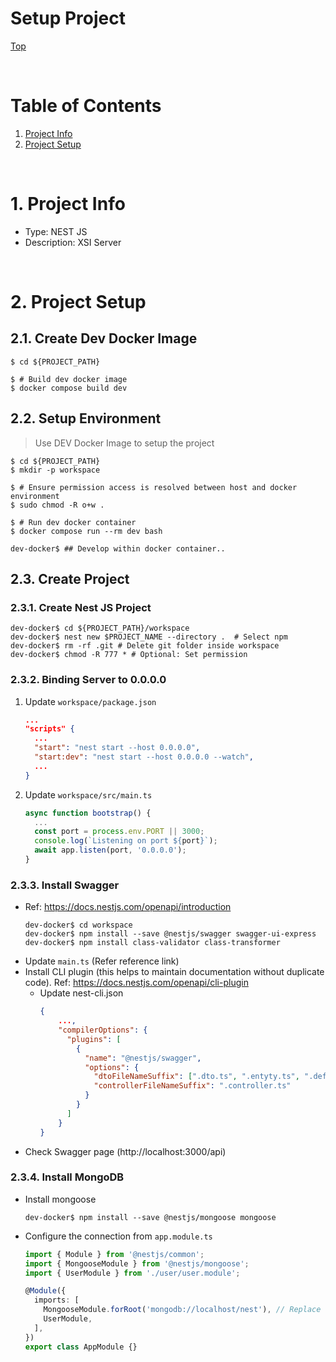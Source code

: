# Setup Project

[Top](./README.md)

<br>

# Table of Contents
1. [Project Info](#ProjectInfo)
2. [Project Setup](#ProjectSetup)

<br>

# 1. Project Info <a name="ProjectInfo"></a>
- Type: NEST JS
- Description: XSI Server

<br>

# 2. Project Setup <a name="ProjectSetup"></a>

## 2.1. Create Dev Docker Image
```console
$ cd ${PROJECT_PATH}

$ # Build dev docker image
$ docker compose build dev
```

## 2.2. Setup Environment
> Use DEV Docker Image to setup the project
```console
$ cd ${PROJECT_PATH}
$ mkdir -p workspace

$ # Ensure permission access is resolved between host and docker environment
$ sudo chmod -R o+w . 

$ # Run dev docker container
$ docker compose run --rm dev bash

dev-docker$ ## Develop within docker container..
```

## 2.3. Create Project

### 2.3.1. Create Nest JS Project
```console
dev-docker$ cd ${PROJECT_PATH}/workspace
dev-docker$ nest new $PROJECT_NAME --directory .  # Select npm
dev-docker$ rm -rf .git # Delete git folder inside workspace
dev-docker$ chmod -R 777 * # Optional: Set permission
```

### 2.3.2. Binding Server to 0.0.0.0
1. Update `workspace/package.json`
    ```json
    ...
    "scripts" {
      ...
      "start": "nest start --host 0.0.0.0",
      "start:dev": "nest start --host 0.0.0.0 --watch",
      ...
    }
    ```
2. Update `workspace/src/main.ts`
    ```ts
    async function bootstrap() {
      ...
      const port = process.env.PORT || 3000;
      console.log(`Listening on port ${port}`);
      await app.listen(port, '0.0.0.0');
    }
    ```

### 2.3.3. Install Swagger
- Ref: https://docs.nestjs.com/openapi/introduction
  ```console
  dev-docker$ cd workspace
  dev-docker$ npm install --save @nestjs/swagger swagger-ui-express
  dev-docker$ npm install class-validator class-transformer
  ```
- Update `main.ts` (Refer reference link)
- Install CLI plugin (this helps to maintain documentation without duplicate code). Ref: https://docs.nestjs.com/openapi/cli-plugin
  - Update nest-cli.json
    ```json
    {
        ...,
        "compilerOptions": {
          "plugins": [
            {
              "name": "@nestjs/swagger",
              "options": {
                "dtoFileNameSuffix": [".dto.ts", ".entyty.ts", ".def.ts"],
                "controllerFileNameSuffix": ".controller.ts"
              }
            }
          ]
        }
    }
    ```
- Check Swagger page (http://localhost:3000/api)

### 2.3.4. Install MongoDB
- Install mongoose
    ```console
    dev-docker$ npm install --save @nestjs/mongoose mongoose
    ```
- Configure the connection from `app.module.ts`
    ```ts
    import { Module } from '@nestjs/common';
    import { MongooseModule } from '@nestjs/mongoose';
    import { UserModule } from './user/user.module';

    @Module({
      imports: [
        MongooseModule.forRoot('mongodb://localhost/nest'), // Replace with your MongoDB connection string
        UserModule,
      ],
    })
    export class AppModule {}
    ```

<br>

